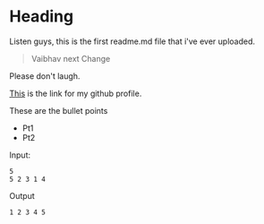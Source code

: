 # Heading
Listen guys, this is the first readme.md file that i've ever uploaded.

>Vaibhav 
>next Change

Please don't laugh.

[This](https://github.com/vaibhav2000) is the link for my github profile.

These are the bullet points
- Pt1
- Pt2


Input: 
```
5
5 2 3 1 4
```
Output 

```
1 2 3 4 5
```

